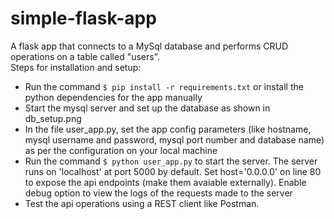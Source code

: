 # simple-flask-app
A flask app that connects to a MySql database and performs CRUD operations on a table called "users". <br>
Steps for installation and setup:
- Run the command ```$ pip install -r requirements.txt``` or install the python dependencies for the app manually
- Start the mysql server and set up the database as shown in db_setup.png
- In the file user_app.py, set the app config parameters (like hostname, mysql username and password, mysql port number and database name) as per the configuration on your local machine
- Run the command ```$ python user_app.py``` to start the server. The server runs on 'localhost' at port 5000 by default. Set host='0.0.0.0' on line 80 to expose the api endpoints (make them avaiable externally). Enable debug option to view the logs of the requests made to the server
- Test the api operations using a REST client like Postman.
